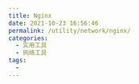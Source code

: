 ```yaml
---
title: Nginx
date: 2021-10-23 16:56:46
permalink: /utility/network/nginx/
categories:
  - 实用工具
  - 网络工具
tags:
  - 
---
```


